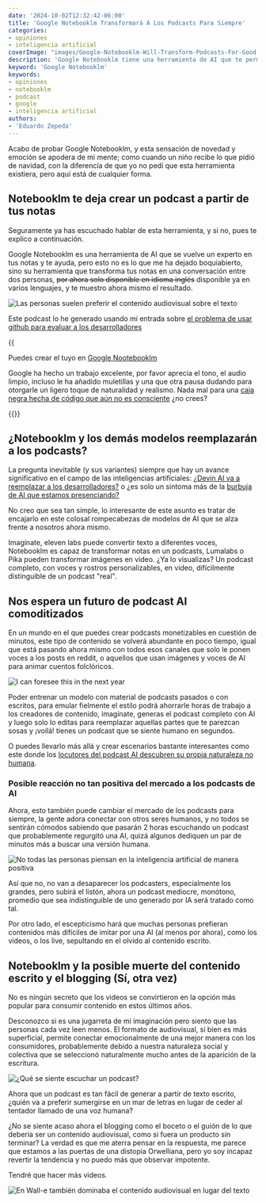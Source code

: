 ```yaml
---
date: '2024-10-02T12:32:42-06:00'
title: 'Google Notebooklm Transformará A Los Podcasts Para Siempre'
categories:
- opiniones
- inteligencia artificial
coverImage: "images/Google-Notebooklm-Will-Transform-Podcasts-For-Good.jpg"
description: 'Google Notebooklm tiene una herramienta de AI que te permite convertir tus notas en un podcast bastante realista, en cuestión de segundos y con el potencial de usarse en conjunción con otras herramientas de AI'
keyword: 'Google Notebooklm'
keywords:
- opiniones
- notebooklm
- podcast
- google
- inteligencia artificial
authors:
- 'Eduardo Zepeda'
---
```


Acabo de probar Google Notebooklm, y esta sensación de novedad y emoción se apodera de mi mente; como cuando un niño recibe lo que pidió de navidad, con la diferencía de que yo no pedí que esta herramienta existiera, pero aquí está de cualquier forma.

## Notebooklm te deja crear un podcast a partir de tus notas

Seguramente ya has escuchado hablar de esta herramienta, y si no, pues te explico a continuación. 

Google Notebooklm es una herramienta de AI que se vuelve un experto en tus notas y te ayuda, pero esto no es lo que me ha dejado boquiabierto, sino su herramienta que transforma tus notas en una conversación entre dos personas, ~~por ahora solo disponible en idioma inglés~~ disponible ya en varios lenguajes, y te muestro ahora mismo el resultado.

![Las personas suelen preferir el contenido audiovisual sobre el texto](images/podcast-meme-5-minutes.jpg "Las personas suelen preferir el contenido audiovisual sobre el texto")

Este podcast lo he generado usando mi entrada sobre [el problema de usar github para evaluar a los desarrolladores](/es/no-uses-github-para-evaluar-a-los-desarrolladores/)

{{<audio src="https://res.cloudinary.com/dwrscezd2/video/upload/v1727844656/Podcast-Github-google-notebooklm_dsnzn8.mp3" caption="Podcast generado mediante google notebooklm">}}

Puedes crear el tuyo en [Google Nootebooklm](https://notebooklm.google/#?)

Google ha hecho un trabajo excelente, por favor aprecia el tono, el audio limpio, incluso le ha añadido muletillas y una que otra pausa dudando para otorgarle un ligero toque de naturalidad y realismo. Nada mal para una [caja negra hecha de código que aún no es consciente](/es/chat-gpt-la-habitacion-china-de-searle-y-la-conciencia/) ¿no crees?

{{<ad>}}

## ¿Notebooklm y los demás modelos reemplazarán a los podcasts?

La pregunta inevitable (y sus variantes) siempre que hay un avance significativo en el campo de las inteligencias artificiales: [¿Devin AI va a reemplazar a los desarrolladores?](/es/devin-ai-el-supuesto-reemplazo-de-los-programadores/) o ¿es solo un sintoma más de la [burbuja de AI que estamos presenciando?](/es/el-auge-y-la-caida-de-la-burbuja-de-ai/)

No creo que sea tan simple, lo interesante de este asunto es tratar de encajarlo en este colosal rompecabezas de modelos de AI que se alza frente a nosotros ahora mismo.

Imagínate, eleven labs puede convertir texto a diferentes voces, Notebooklm es capaz de transformar notas en un podcasts, Lumalabs o Pika pueden transformar imágenes en video. ¿Ya lo visualizas? Un podcast completo, con voces y rostros personalizables, en video, difícilmente distinguible de un podcast "real".

## Nos espera un futuro de podcast AI comoditizados

En un mundo en el que puedes crear podcasts monetizables en cuestión de minutos, este tipo de contenido se volverá abundante en poco tiempo, igual que está pasando ahora mismo con todos esos canales que solo le ponen voces a los posts en reddit, o aquellos que usan imágenes y voces de AI para animar cuentos folclóricos.

![I can foresee this in the next year](https://i.imgflip.com/95scrd.jpg "I can foresee this in the next year")

Poder entrenar un modelo con material de podcasts pasados o con escritos, para emular fielmente el estilo podrá ahorrarle horas de trabajo a los creadores de contenido, imagínate, generas el podcast completo con AI y luego solo lo editas para reemplazar aquellas partes que te parezcan sosas y ¡voilá! tienes un podcast que se siente humano en segundos. 

O puedes llevarlo más allá y crear escenarios bastante interesantes como este donde los [locutores del podcast AI descubren su propia naturaleza no humana](https://www.reddit.com/r/artificial/comments/1frk1gi/notebooklm_podcast_hosts_discover_theyre_ai_not/#?).

### Posible reacción no tan positiva del mercado a los podcasts de AI 

Ahora, esto también puede cambiar el mercado de los podcasts para siempre, la gente adora conectar con otros seres humanos, y no todos se sentirán cómodos sabiendo que pasarán 2 horas escuchando un podcast que probablemente regurgitó una AI, quizá algunos dediquen un par de minutos más a buscar una versión humana.

![No todas las personas piensan en la inteligencia artificial de manera positiva](images/AI-impact-on-society.webp "No todas las personas piensan en la inteligencia artificial de manera positiva")

Así que no, no van a desaparecer los podcasters, especialmente los grandes, pero subirá el listón, ahora un podcast mediocre, monótono, promedio que sea indistinguible de uno generado por IA será tratado como tal.

Por otro lado, el escepticismo hará que muchas personas prefieran contenidos más difíciles de imitar por una AI (al menos por ahora), como los videos, o los live, sepultando en el olvido al contenido escrito.

## Notebooklm y la posible muerte del contenido escrito y el blogging (Sí, otra vez)

No es ningún secreto que los videos se convirtieron en la opción más popular para consumir contenido en estos últimos años. 

Desconozco si es una jugarreta de mi imaginación pero siento que las personas cada vez leen menos. El formato de audiovisual, si bien es más superficial, permite conectar emocionalmente de una mejor manera con los consumidores, probablemente debido a nuestra naturaleza social y colectiva que se seleccionó naturalmente mucho antes de la aparición de la escritura.

![¿Qué se siente escuchar un podcast?](images/what-it-feels-to-listen-to-a-podcast.jpeg "¿Qué se siente escuchar un podcast?")

Ahora que un podcast es tan fácil de generar a partir de texto escrito, ¿quién va a preferir sumergirse en un mar de letras en lugar de ceder al tentador llamado de una voz humana? 

¿No se siente acaso ahora el blogging como el boceto o el guión de lo que debería ser un contenido audiovisual, como si fuera un producto sin terminar? La verdad es que me aterra pensar en la respuesta, me parece que estamos a las puertas de una distopia Orwelliana, pero yo soy incapaz revertir la tendencia y no puedo más que observar impotente.

Tendré que hacer más videos.

![En Wall-e también dominaba el contenido audiovisual en lugar del texto](https://res.cloudinary.com/dwrscezd2/image/upload/v1727849039/kgr8at3ytm29xohusw5x.avif "En Wall-e también dominaba el contenido audiovisual en lugar del texto")





